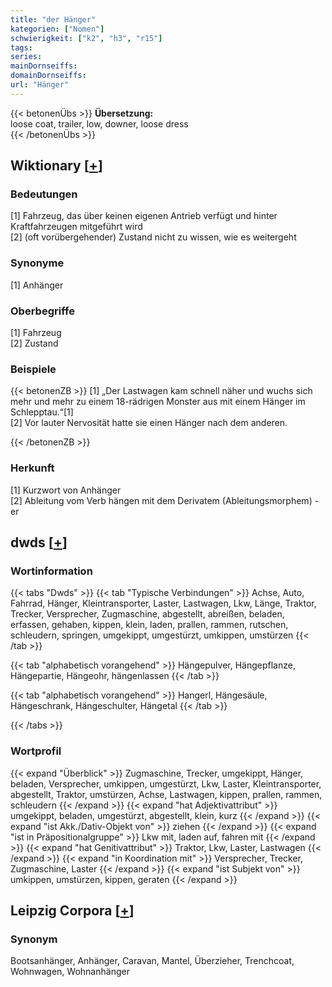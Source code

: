 ```yaml
---
title: "der Hänger"
kategorien: ["Nomen"]
schwierigkeit: ["k2", "h3", "r15"]
tags:
series:
mainDornseiffs:
domainDornseiffs:
url: "Hänger"
---
```


{{< betonenÜbs >}}
**Übersetzung:**  
loose coat, trailer, low, downer, loose  dress  
{{< /betonenÜbs >}}

## Wiktionary [[+](https://de.wiktionary.org/wiki/Hänger)]

### Bedeutungen
[1] Fahrzeug, das über keinen eigenen Antrieb verfügt und hinter Kraftfahrzeugen mitgeführt wird  
[2] (oft vorübergehender) Zustand nicht zu wissen, wie es weitergeht  

### Synonyme
[1] Anhänger  

### Oberbegriffe
[1] Fahrzeug  
[2] Zustand  

### Beispiele
{{< betonenZB >}}
[1] „Der Lastwagen kam schnell näher und wuchs sich mehr und mehr zu einem 18-rädrigen Monster aus mit einem Hänger im Schlepptau.“[1]  
[2] Vor lauter Nervosität hatte sie einen Hänger nach dem anderen.  

{{< /betonenZB >}}
### Herkunft
[1] Kurzwort von Anhänger  
[2] Ableitung vom Verb hängen mit dem Derivatem (Ableitungsmorphem) -er  



## dwds [[+](https://www.dwds.de/wb/Hänger)]

### Wortinformation
{{< tabs "Dwds" >}}
{{< tab "Typische Verbindungen" >}}
Achse, Auto, Fahrrad, Hänger, Kleintransporter, Laster, Lastwagen, Lkw, Länge, Traktor, Trecker, Versprecher, Zugmaschine, abgestellt, abreißen, beladen, erfassen, gehaben, kippen, klein, laden, prallen, rammen, rutschen, schleudern, springen, umgekippt, umgestürzt, umkippen, umstürzen
{{< /tab >}}

{{< tab "alphabetisch vorangehend" >}}
Hängepulver, Hängepflanze, Hängepartie, Hängeohr, hängenlassen
{{< /tab >}}

{{< tab "alphabetisch vorangehend" >}}
Hangerl, Hängesäule, Hängeschrank, Hängeschulter, Hängetal
{{< /tab >}}

{{< /tabs >}}

### Wortprofil
{{< expand "Überblick" >}} Zugmaschine, Trecker, umgekippt, Hänger, beladen, Versprecher, umkippen, umgestürzt, Lkw, Laster, Kleintransporter, abgestellt, Traktor, umstürzen, Achse, Lastwagen, kippen, prallen, rammen, schleudern {{< /expand >}}
{{< expand "hat Adjektivattribut" >}} umgekippt, beladen, umgestürzt, abgestellt, klein, kurz {{< /expand >}}
{{< expand "ist Akk./Dativ-Objekt von" >}} ziehen {{< /expand >}}
{{< expand "ist in Präpositionalgruppe" >}} Lkw mit, laden auf, fahren mit {{< /expand >}}
{{< expand "hat Genitivattribut" >}} Traktor, Lkw, Laster, Lastwagen {{< /expand >}}
{{< expand "in Koordination mit" >}} Versprecher, Trecker, Zugmaschine, Laster {{< /expand >}}
{{< expand "ist Subjekt von" >}} umkippen, umstürzen, kippen, geraten {{< /expand >}}

## Leipzig Corpora [[+](https://corpora.uni-leipzig.de/en/res?word=Hänger&corpusId=deu_newscrawl-public_2018)]


### Synonym
Bootsanhänger, Anhänger, Caravan, Mantel, Überzieher, Trenchcoat, Wohnwagen, Wohnanhänger

